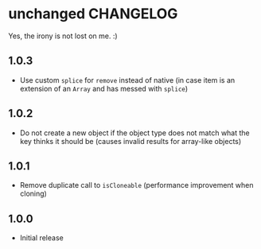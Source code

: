 # unchanged CHANGELOG

Yes, the irony is not lost on me. :)

## 1.0.3

* Use custom `splice` for `remove` instead of native (in case item is an extension of an `Array` and has messed with `splice`)

## 1.0.2

* Do not create a new object if the object type does not match what the key thinks it should be (causes invalid results for array-like objects)

## 1.0.1

* Remove duplicate call to `isCloneable` (performance improvement when cloning)

## 1.0.0

* Initial release
